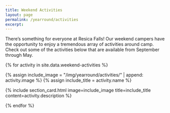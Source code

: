 ```yaml
---
title: Weekend Activities
layout: page
permalink: /yearround/activities
excerpt: 
---
```


There’s something for everyone at Resica Falls! Our weekend campers have the opportunity to enjoy a tremendous array of activities around camp. Check out some of the activities below that are available from September through May.

{% for activity in site.data.weekend-activities %}

{% assign include_image = "/img/yearround/activities/" | append: activity.image %}
{% assign include_title = activity.name %}

{% include section_card.html image=include_image title=include_title content=activity.description %}

{% endfor %}

